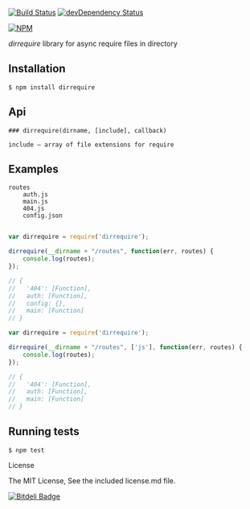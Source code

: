 [![Build Status](https://travis-ci.org/mmorozov/dirrequire.png?branch=master)](https://travis-ci.org/mmorozov/dirrequire)
[![devDependency Status](https://david-dm.org/mmorozov/dirrequire/dev-status.png)](https://david-dm.org/mmorozov/dirrequire#info=devDependencies)

[![NPM](https://nodei.co/npm/dirrequire.png?stars=true)](https://nodei.co/npm/dirrequire/)

_dirrequire_ library for async require files in directory

## Installation

    $ npm install dirrequire

## Api
```
### dirrequire(dirname, [include], callback)

include – array of file extensions for require

```

## Examples
```
routes
    auth.js
    main.js
    404.js
    config.json
```


```javascript

var dirrequire = require('dirrequire');

dirrequire(__dirname + "/routes", function(err, routes) {
    console.log(routes);
});

// {
//   '404': [Function],
//   auth: [Function],
//   config: {},
//   main: [Function]
// }
```

```javascript
var dirrequire = require('dirrequire');

dirrequire(__dirname + "/routes", ['js'], function(err, routes) {
    console.log(routes);
});

// {
//   '404': [Function],
//   auth: [Function],
//   main: [Function]
// }
```

## Running tests

```
$ npm test
```

License

The MIT License, See the included license.md file.

[![Bitdeli Badge](https://d2weczhvl823v0.cloudfront.net/mmorozov/dirrequire/trend.png)](https://bitdeli.com/free "Bitdeli Badge")
